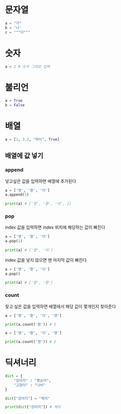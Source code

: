 # 문자열
``` python
a = "가"
b = '나'
c = """다"""
``` 

# 숫자
``` python
a = 2 # 숫자 그대로 입력
```

# 불리언
``` python
a = True
b = False
```

# 배열
``` python
a = [1, 3.2, "하이", True]
```

## 배열에 값 넣기
### append
넣고싶은 값을 입력하면 배열에 추가된다
```python
a = ['영', '환', '이']  
a.append(1)  
  
print(a) # ['영', '환', '이', 1]
```

### pop
index 값을 입력하면 index 위치에 해당하는 값이 빠진다
```python
a = ['영', '환', '이']  
a.pop(1)  
  
print(a) # ['영', '이']
```
index 값을 넣지 않으면 맨 마지막 값이 빠진다
```python
a = ['영', '환', '이']  
a.pop()  
  
print(a) # ['영', '환']
```

### count
찾고 싶은 값을 입력하면 배열에서 해당 값이 몇개인지 찾아준다
```python
a = ['영', '환', '이', '영'] 

print(a.count('환')) # 1
```

```python
a = ['영', '환', '이', '영']  

print(a.count('영')) # 2
```

# 딕셔너리

```python
dict = {
    "강아지" : "뽕순이",
    "고양이" : "나비"
}

dict["강아지"] = "체리"

print(dict["강아지"]) # 체리
```